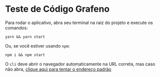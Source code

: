# Teste de Código Grafeno

Para rodar o aplicativo, abra seu terminal na raíz do projeto e execute os comandos:

```
yarn && yarn start
```

Ou, se você estiver usando `npm`:

```
npm i && npm start
```

O `cli` deve abrir o navegador automaticamente na URL correta, mas caso não abra, [clique aqui para tentar o endereço padrão](http://localhost:3000/)
